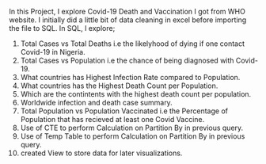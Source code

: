 In this Project, I explore Covid-19 Death and Vaccination I got from WHO website. I initially did a little bit of data cleaning in excel before importing the file to SQL. 
In SQL, I explore;
1. Total Cases vs Total Deaths i.e the likelyhood of dying if one contact Covid-19 in Nigeria.
2. Total Cases vs Population i.e the chance of being diagnosed with Covid-19.
3. What countries has Highest Infection Rate compared to Population.
4. What countries has the Highest Death Count per Population.
5. Which are the contintents with the highest death count per population.
6. Worldwide infection and death case summary.
7. Total Population vs Population Vaccinated i.e the Percentage of Population that has recieved at least one Covid Vaccine.
8. Use of CTE to perform Calculation on Partition By in previous query.
9. Use of Temp Table to perform Calculation on Partition By in previous query.
10. created View to store data for later visualizations.

